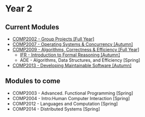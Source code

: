 # Year 2

## Current Modules
- [COMP2002 - Group Projects [Full Year]](2002/00.md)
- [COMP2007 - Operating Systems & Concurrency [Autumn]](2007/00.md)
- [COMP2009 - Algorithms, Correctness & Efficiency [Full Year]](2009/00.md)
	- [IFR - Introduction to Formal Reasoning [Autumn]](2007/00.md)
	- ADE - Algorithms, Data Structures, and Efficiency [Spring]
- [COMP2013 - Developing Maintainable Software [Autumn]](2013/00.md)

## Modules to come
- COMP2003 - Advanced. Functional Programming [Spring]
- COMP2004 - Intro:Human Computer Interaction [Spring]
- COMP2012 - Languages and Computation [Spring]
- COMP2014 - Distributed Systems [Spring]
